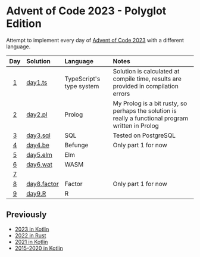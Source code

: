 # Advent of Code 2023 - Polyglot Edition

Attempt to implement every day of [Advent of Code 2023](http://adventofcode.com/2023/) with a different language.

|                   Day                    | Solution                            | Language                 | Notes                                                                                              |
|:----------------------------------------:|:------------------------------------|:-------------------------|:---------------------------------------------------------------------------------------------------|
| [1](https://adventofcode.com/2023/day/1) | [day1.ts](src/day1/day1.ts)         | TypeScript's type system | Solution is calculated at compile time, results are provided in compilation errors                 |
| [2](https://adventofcode.com/2023/day/2) | [day2.pl](src/day2/day2.pl)         | Prolog                   | My Prolog is a bit rusty, so perhaps the solution is really a functional program written in Prolog |
| [3](https://adventofcode.com/2023/day/3) | [day3.sql](src/day3/day3.sql)       | SQL                      | Tested on PostgreSQL                                                                               |
| [4](https://adventofcode.com/2023/day/4) | [day4.be](src/day4/day4.be)         | Befunge                  | Only part 1 for now                                                                                |
| [5](https://adventofcode.com/2023/day/5) | [day5.elm](src/day5/day5.elm)       | Elm                      |                                                                                                    |
| [6](https://adventofcode.com/2023/day/6) | [day6.wat](src/day6/day6.wat)       | WASM                     |                                                                                                    |
| [7](https://adventofcode.com/2023/day/7) |                                     |                          |                                                                                                    |
| [8](https://adventofcode.com/2023/day/8) | [day8.factor](src/day8/day8.factor) | Factor                   | Only part 1 for now                                                                                |
| [9](https://adventofcode.com/2023/day/9) | [day9.R](src/day9/day9.R)           | R                        |                                                                                                    |

## Previously

* [2023 in Kotlin](https://github.com/komu/advent-of-code-2023-kotlin)
* [2022 in Rust](https://github.com/komu/advent-of-code-2022)
* [2021 in Kotlin](https://github.com/komu/advent-of-code-2021)
* [2015-2020 in Kotlin](https://github.com/komu/advent-of-code)
